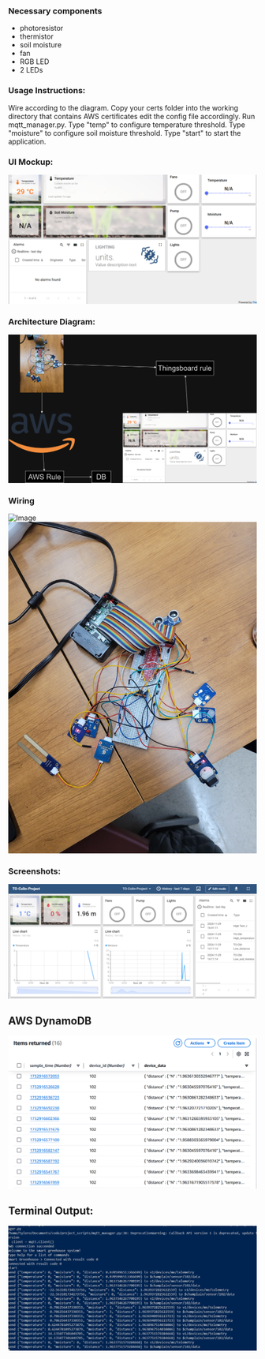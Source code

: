 ### Necessary components
 - photoresistor
 - thermistor
 - soil moisture
 - fan
 - RGB LED
 - 2 LEDs

### Usage Instructions:
Wire according to the diagram. Copy your certs folder into the working directory 
that contains AWS certificates edit the config file accordingly. Run mqtt_manager.py.
Type "temp" to configure temperature threshold. Type "moisture" to configure soil 
moisture threshold. Type "start" to start the application.

### UI Mockup:
![Image](./ui.png)

### Architecture Diagram:
![Image](./diagram.png)

### Wiring
![Image](./rpi_wiring.png)
![Image](./demo.jpg)

### Screenshots:
![Image](./Thingsboard.png)

## AWS DynamoDB
![Image](./aws.png)

## Terminal Output:
![Image](./terminal.png)
